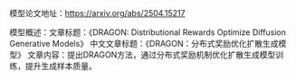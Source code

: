 模型论文地址：https://arxiv.org/abs/2504.15217

模型概述：文章标题：《DRAGON: Distributional Rewards Optimize Diffusion Generative Models》
中文文章标题：《DRAGON：分布式奖励优化扩散生成模型》
文章内容：提出DRAGON方法，通过分布式奖励机制优化扩散生成模型训练，提升生成样本质量。
